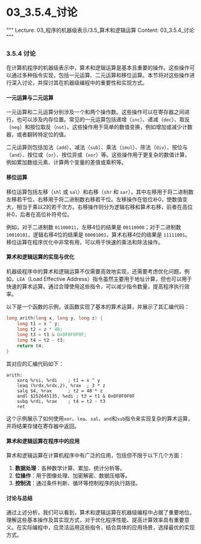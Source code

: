 # 03_3.5.4_讨论

"""
Lecture: 03_程序的机器级表示/3.5_算术和逻辑运算
Content: 03_3.5.4_讨论
"""

### 3.5.4 讨论

在计算机程序的机器级表示中，算术和逻辑运算是基本且重要的操作。这些操作可以通过多种指令实现，包括一元运算、二元运算和移位运算。本节将对这些操作进行深入讨论，并探讨其在机器级编程中的重要性和实现方式。

#### 一元运算与二元运算

一元运算和二元运算分别涉及一个和两个操作数。这些操作可以在寄存器之间进行，也可以涉及内存位置。常见的一元运算包括递增（`inc`）、递减（`dec`）、取反（`neg`）和按位取反（`not`）。这些操作用于简单的数值变换，例如增加或减少计数器，或者翻转特定位的值。

二元运算则包括加法（`add`）、减法（`sub`）、乘法（`imul`）、除法（`div`）、按位与（`and`）、按位或（`or`）、按位异或（`xor`）等。这些操作用于更复杂的数值计算，例如累加数组元素、计算两个变量的差值或乘积等。

#### 移位运算

移位运算包括左移（`shl` 或 `sal`）和右移（`shr` 和 `sar`），其中左移用于将二进制数左移若干位，右移用于将二进制数右移若干位。左移操作在低位补0，使数值变大，相当于乘以2的若干次方。右移操作则分为逻辑右移和算术右移，前者在高位补0，后者在高位补符号位。

例如，对于二进制数 `01100011`，左移4位的结果是 `00110000`；对于二进制数 `10010101`，逻辑右移4位的结果是 `00001001`，算术右移4位的结果是 `11111001`。移位运算在程序优化中非常有用，可以用于快速的乘法和除法操作。

#### 算术和逻辑运算的实现与优化

机器级程序中的算术和逻辑运算不仅需要高效地实现，还需要考虑优化问题。例如，`LEA`（Load Effective Address）指令虽然主要用于地址计算，但也可以用于快速的算术运算。通过合理使用这些指令，可以减少指令数量，提高程序执行效率。

以下是一个函数的示例，该函数实现了基本的算术运算，并展示了其汇编代码：
```c
long arith(long x, long y, long z) {
    long t1 = x ^ y;
    long t2 = z * 48;
    long t3 = t1 & 0x0F0F0F0F;
    long t4 = t2 - t3;
    return t4;
}
```
其对应的汇编代码如下：
```assembly
arith:
    xorq %rsi, %rdi    ; t1 = x ^ y
    leaq (%rdx,%rdx,2), %rax  ; 3 * z
    salq $4, %rax      ; t2 = 48 * z
    andl $252645135, %edi ; t3 = t1 & 0x0F0F0F0F
    subq %rdi, %rax    ; t4 = t2 - t3
    ret
```
这个示例展示了如何使用`xor`、`lea`、`sal`、`and`和`sub`指令来实现复杂的算术运算，并将结果存储在寄存器中返回。

#### 算术和逻辑运算在程序中的应用

算术和逻辑运算在计算机程序中有广泛的应用，包括但不限于以下几个方面：
1. **数据处理**：各种数学计算、累加、统计分析等。
2. **位操作**：用于图像处理、加密解密、数据压缩等。
3. **控制流**：通过条件判断、循环等控制程序的执行路径。

#### 讨论与总结

通过上述分析，我们可以看到，算术和逻辑运算在机器级编程中占据了重要地位。理解这些基本操作及其实现方式，对于优化程序性能、提高计算效率具有重要意义。在实际编程中，应灵活运用这些指令，结合具体的应用场景，选择最优的实现方式。